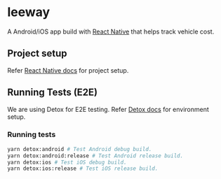 # leeway

A Android/iOS app build with [React Native](https://reactnative.dev) that helps track vehicle cost.

## Project setup
Refer [React Native docs](https://reactnative.dev/docs/environment-setup) for project setup.

## Running Tests (E2E)
We are using Detox for E2E testing. Refer [Detox docs](https://wix.github.io/Detox/docs/introduction/getting-started) for environment setup.

### Running tests
```bash
yarn detox:android # Test Android debug build.
yarn detox:android:release # Test Android release build.
yarn detox:ios # Test iOS debug build.
yarn detox:ios:release # Test iOS release build.
```
